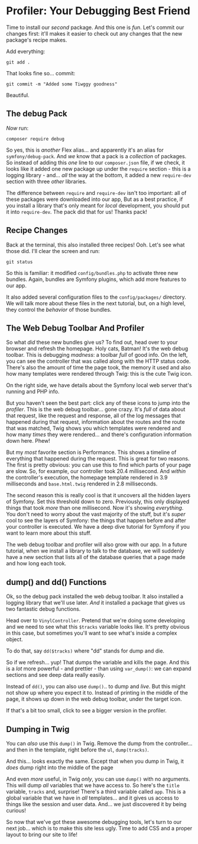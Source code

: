 # Profiler: Your Debugging Best Friend

Time to install our *second* package. And this one is *fun*. Let's commit our
changes first: it'll makes it easier to check out any changes that the new package's
recipe makes.

Add everything:

```terminal-silent
git add .
```

That looks fine so... commit:

```terminal-silent
git commit -m "Added some Tiwggy goodness"
```

Beautiful.

## The debug Pack

*Now* run:

```terminal
composer require debug
```

So yes, this is *another* Flex alias... and apparently it's an alias for
`symfony/debug-pack`. And *we* know that a pack is a *collection* of packages. So
instead of adding this *one* line to our `composer.json` file, if we check,
it looks like it added one new package up under the `require` section - this
is a logging library - and... *all* the way at the bottom, it added a new
`require-dev` section with three *other* libraries.

The difference between `require` and `require-dev` isn't too important: all of these
packages were downloaded into our app, But as a best practice, if you install a
library that's only meant for *local* development, you should put it into
`require-dev`. The pack did that for us! Thanks pack!

## Recipe Changes

Back at the terminal, this also installed three recipes! Ooh. Let's see what those
did. I'll clear the screen and run:

```terminal
git status
```

So this is familiar: it modified `config/bundles.php` to activate three
new bundles. Again, bundles are Symfony plugins, which add more features to
our app.

It also added several configuration files to the `config/packages/` directory.
We will talk more about these files in the next tutorial, but, on a high level,
they control the *behavior* of those bundles.

## The Web Debug Toolbar And Profiler

So what *did* these new bundles give us? To find out, head over to your browser and
refresh the homepage. Holy cats, Batman! It's the web debug toolbar. This is debugging
*madness*: a toolbar *full* of good info. On the left, you can see the controller
that was called along with the HTTP status code. There's also the amount of time
the page took, the memory it used and also how many templates were rendered
through Twig: this is the cute Twig icon.

On the right side, we have details about the Symfony local web server that's running
and PHP info.

But you haven't seen the best part: click any of these icons to jump into the
*profiler*. This is the web debug toolbar... gone crazy. It's *full* of
data about that request, like the request and response, all of the log messages
that happened during that request, information about the routes and the route
that was matched, Twig shows you which templates were rendered and how many *times*
they were rendered... and there's configuration information down here. Phew!

But my *most* favorite section is Performance. This shows a timeline of everything
that happened during the request. This is great for two reasons. The first is
pretty obvious: you can use this to find which parts of your page are slow.
So, for example, our controller took 20.4 millisecond. And *within* the controller's
execution, the homepage template rendered in 3.9 milliseconds and `base.html.twig`
rendered in 2.8 milliseconds.

The second reason this is really cool is that it uncovers all the hidden layers
of Symfony. Set this threshold down to zero. Previously, this only displayed things
that took *more* than one millisecond. Now it's showing *everything*. You don't
need to worry about the vast majority of the stuff, but it's *super* cool to see
the layers of Symfony: the things that happen before and after your controller
is executed. We have a deep dive tutorial for Symfony if you want to learn more
about this stuff.

The web debug toolbar and profiler will also grow with our app. In a future
tutorial, when we install a library to talk to the database, we will suddenly have
a new section that lists all of the database queries that a page made and how long
each took.

## dump() and dd() Functions

Ok, so the debug pack installed the web debug toolbar. It also installed a logging
library that we'll use later. *And* it installed a package that gives us two fantastic
debug functions.

Head over to `VinylController`. Pretend that we're doing some developing and we
need to see what this `$tracks` variable looks like. It's pretty obvious in this
case, but sometimes you'll want to see what's inside a complex object.

To do that, say `dd($tracks)` where "dd" stands for dump and die.

So if we refresh... yup! That dumps the variable and kills the page. And this is
a *lot* more powerful - and prettier - than using `var_dump()`: we can expand sections
and see deep data really easily.

Instead of `dd()`, you can also use `dump()`.. to dump and *live*. But this might
not show up where you expect it to. Instead of printing in the middle of the page,
it shows up down in the web debug toolbar, under the target icon.

If that's a bit too small, click to see a bigger version in the profiler.

## Dumping in Twig

You can *also* use this `dump()` in Twig. Remove the dump from the controller...
and then in the template, right before the `ul`, `dump(tracks)`.

And this... looks exactly the same. Except that when you dump in Twig, it
*does* dump right into the middle of the page

And even *more* useful, in Twig *only*, you can use `dump()` with no arguments.
This will dump *all* variables that we have access to. So here's the `title` variable,
`tracks` and, surprise! There's a third variable called `app`. This is a global
variable that we have in *all* templates... and it gives us access to things like
the session and user data. And... we just discovered it by being curious!

So now that we've got these awesome debugging tools, let's turn to our next
job... which is to make this site less ugly. Time to add CSS and a proper
layout to bring our site to life!
